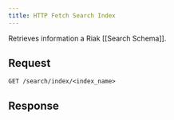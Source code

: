 ```yaml
---
title: HTTP Fetch Search Index
---
```


Retrieves information a Riak [[Search Schema]].

## Request

```
GET /search/index/<index_name>
```

## Response

